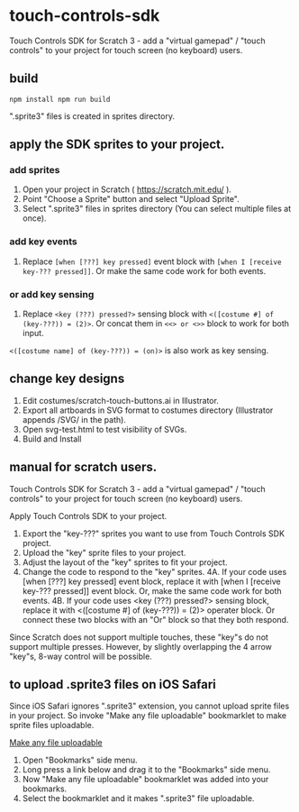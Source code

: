 # touch-controls-sdk

Touch Controls SDK for Scratch 3 - add a "virtual gamepad" / "touch controls" to your project for touch screen (no keyboard) users.

## build

``
npm install
npm run build
``

".sprite3" files is created in sprites directory.

## apply the SDK sprites to your project.

### add sprites

1. Open your project in Scratch ( https://scratch.mit.edu/ ).
1. Point "Choose a Sprite" button and select "Upload Sprite".
1. Select ".sprite3" files in sprites directory (You can select multiple files at once).

### add key events

1. Replace `[when [???] key pressed]` event block with `[when I [receive key-??? pressed]]`. Or make the same code work for both events.

### or add key sensing

1. Replace `<key (???) pressed?>` sensing block with `<([costume #] of (key-???)) = (2)>`. Or concat them in `<<> or <>>` block to work for both input.

`<([costume name] of (key-???)) = (on)>` is also work as key sensing.

## change key designs

1. Edit costumes/scratch-touch-buttons.ai in Illustrator.
1. Export all artboards in SVG format to costumes directory (Illustrator appends /SVG/ in the path).
1. Open svg-test.html to test visibility of SVGs.
1. Build and Install

## manual for scratch users.

Touch Controls SDK for Scratch 3 - add a "virtual gamepad" / "touch controls" to your project for touch screen (no keyboard) users.

Apply Touch Controls SDK to your project.

1. Export the "key-???" sprites you want to use from Touch Controls SDK project.
2. Upload the "key" sprite files to your project.
3. Adjust the layout of the "key" sprites to fit your project.
4. Change the code to respond to the "key" sprites.
  4A. If your code uses [when [???] key pressed] event block, replace it with [when I [receive key-??? pressed]] event block. Or, make the same code work for both events.
  4B. If your code uses <key (???) pressed?> sensing block, replace it with <([costume #] of (key-???)) = (2)> operater block. Or connect these two blocks with an "Or" block so that they both respond.

Since Scratch does not support multiple touches, these "key"s do not support multiple presses. However, by slightly overlapping the 4 arrow "key"s, 8-way control will be possible.

## to upload .sprite3 files on iOS Safari

Since iOS Safari ignores ".sprite3" extension, you cannot upload sprite files in your project.
So invoke "Make any file uploadable" bookmarklet to make sprite files uploadable.

<a href="javascript:void(document.querySelectorAll('input[type=file]').forEach(e=&gt;e.removeAttribute('accept')));">Make any file uploadable</a>

1. Open "Bookmarks" side menu.
2. Long press a link below and drag it to the "Bookmarks" side menu.
3. Now "Make any file uploadable" bookmarklet was added into your bookmarks.
4. Select the bookmarklet and it makes ".sprite3" file uploadable.
